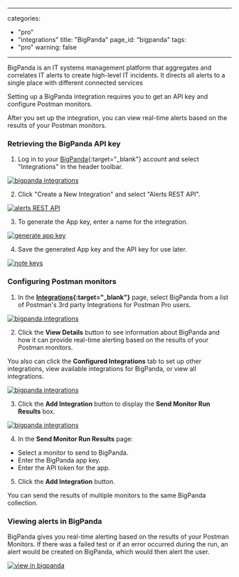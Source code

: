 
---
categories:
  - "pro"
  - "integrations"
title: "BigPanda"
page_id: "bigpanda"
tags: 
  - "pro"
warning: false

---



BigPanda is an IT systems management platform that aggregates and correlates IT alerts to create high-level IT incidents. It directs all alerts to a single place with different connected services

Setting up a BigPanda integration requires you to get an API key and configure Postman monitors. 

After you set up the integration, you can view real-time alerts based on the results of your Postman monitors.


### Retrieving the BigPanda API key

1. Log in to your [BigPanda](https://bigpanda.io/){:target="_blank"} account and select "Integrations" in the header toolbar.

[![bigpanda integrations](https://s3.amazonaws.com/postman-static-getpostman-com/postman-docs/58834801.png)](https://s3.amazonaws.com/postman-static-getpostman-com/postman-docs/58834801.png)

<ol start="2">
  <li>Click "Create a New Integration" and select "Alerts REST API".</li>
</ol>

[![alerts REST API](https://s3.amazonaws.com/postman-static-getpostman-com/postman-docs/58834897.png)](https://s3.amazonaws.com/postman-static-getpostman-com/postman-docs/58834897.png)

<ol start="3">
  <li>To generate the App key, enter a name for the integration.</li>
</ol>

[![generate app key](https://s3.amazonaws.com/postman-static-getpostman-com/postman-docs/58834937.png)](https://s3.amazonaws.com/postman-static-getpostman-com/postman-docs/58834937.png)

<ol start="4">
  <li>Save the generated App key and the API key for use later.
</li>
</ol>

[![note keys](https://s3.amazonaws.com/postman-static-getpostman-com/postman-docs/58835014.png)](https://s3.amazonaws.com/postman-static-getpostman-com/postman-docs/58835014.png)

### Configuring Postman monitors

1. In the **[Integrations](https://app.getpostman.com/dashboard/integrations){:target="_blank"}** page, select BigPanda from a list of Postman's 3rd party Integrations for Postman Pro users.

[![bigpanda integrations](https://s3.amazonaws.com/postman-static-getpostman-com/postman-docs/integrations_bigPanda1.png)](https://s3.amazonaws.com/postman-static-getpostman-com/postman-docs/integrations_bigPanda1.png)

<ol start="2">
  <li>Click the <b>View Details</b> button to see information about BigPanda and how it can provide real-time alerting based on the results of your Postman monitors. 
</li>
</ol>

You also can click the **Configured Integrations** tab to set up other integrations, view available integrations for BigPanda, or view all integrations.

[![bigpanda integrations](https://s3.amazonaws.com/postman-static-getpostman-com/postman-docs/integrations_bigPanda_details2.png)](https://s3.amazonaws.com/postman-static-getpostman-com/postman-docs/integrations_bigPanda_details2.png)

<ol start="3">
  <li>Click the <b>Add Integration</b> button to display the <b>Send Monitor Run Results</b> box. 
</li>
</ol>

[![bigpanda integrations](https://s3.amazonaws.com/postman-static-getpostman-com/postman-docs/integrations_BigPanda_sendMonitor1.png)](https://s3.amazonaws.com/postman-static-getpostman-com/postman-docs/integrations_BigPanda_sendMonitor1.png)

<ol start="4">
  <li>
In the <b>Send Monitor Run Results</b> page: 
</li>
</ol>

* Select a monitor to send to BigPanda.
* Enter the BigPanda app key.
* Enter the API token for the app.


<ol start="5">
  <li>
    Click the <b>Add Integration</b> button. 
</li>
</ol>


You can send the results of multiple monitors to the same BigPanda collection.

### Viewing alerts in BigPanda

BigPanda gives you real-time alerting based on the results of your Postman Monitors. If there was a failed test or if an error occurred during the run, an alert would be created on BigPanda, which would then alert the user.

[![view in bigpanda](https://s3.amazonaws.com/postman-static-getpostman-com/postman-docs/58835364.png)](https://s3.amazonaws.com/postman-static-getpostman-com/postman-docs/58835364.png)




